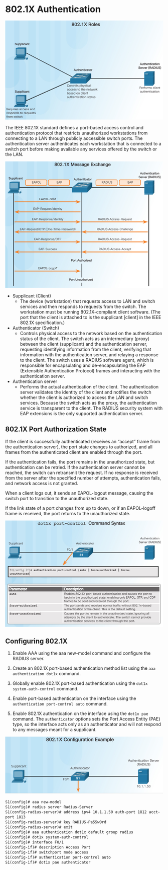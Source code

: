 802.1X Authentication
=====================

![802.1X Roles](../../img/chapter03/802.1X_Roles.png)

The IEEE 802.1X standard defines a port-based access control and 
authentication protocol that restricts unauthorized workstations 
from connecting to a LAN through publicly accessible switch ports. 
The authentication server authenticates each workstation 
that is connected to a switch port before making available 
any services offered by the switch or the LAN.

![802.1X Message Exchange](../../img/chapter03/802.1X_Message_Exchange.png)

* Supplicant (Client) 
    - The device (workstation) that requests access to LAN 
      and switch services and then responds to requests from the switch. 
      The workstation must be running 802.1X-compliant client software. 
      (The port that the client is attached to 
      is the supplicant [client] in the IEEE 802.1X specification.)
* Authenticator (Switch) 
    - Controls physical access to the network based on the authentication 
      status of the client. 
      The switch acts as an intermediary (proxy) 
      between the client (supplicant) and the authentication server, 
      requesting identifying information from the client, 
      verifying that information with the authentication server, 
      and relaying a response to the client. 
      The switch uses a RADIUS software agent, 
      which is responsible for encapsulating 
      and de-encapsulating the EAP (Extensible Authentication Protocol) 
      frames and interacting with the authentication server.
* Authentication server 
    - Performs the actual authentication of the client. 
      The authentication server validates the identity of the client 
      and notifies the switch whether the client is authorized 
      to access the LAN and switch services. 
      Because the switch acts as the proxy, the authentication service 
      is transparent to the client. 
      The RADIUS security system with EAP extensions 
      is the only supported authentication server.
      
802.1X Port Authorization State
-------------------------------
If the client is successfully authenticated 
(receives an “accept” frame from the authentication server), 
the port state changes to authorized, 
and all frames from the authenticated client are enabled through the port.

If the authentication fails, the port remains in the unauthorized state, 
but authentication can be retried. 
If the authentication server cannot be reached, 
the switch can retransmit the request. 
If no response is received from the server 
after the specified number of attempts, authentication fails, 
and network access is not granted.

When a client logs out, it sends an EAPOL-logout message, 
causing the switch port to transition to the unauthorized state.

If the link state of a port changes from up to down, 
or if an EAPOL-logoff frame is received, 
the port returns to the unauthorized state.

![dot1x port-control Command Syntax](../../img/chapter03/dot1x_port-control__Command_Syntax.PNG)

Configuring 802.1X
------------------
1. Enable AAA using the aaa new-model command and configure the RADIUS server.

2. Create an 802.1X port-based authentication method list using the `aaa authentication dot1x` command.

3. Globally enable 802.1X port-based authentication using the `dot1x system-auth-control` command.

4. Enable port-based authentication on the interface using the `authentication port-control auto` command.

5. Enable 802.1X authentication on the interface using the `dot1x pae` command. 
   The `authenticator` options sets the Port Access Entity (PAE) type, 
   so the interface acts only as an authenticator 
   and will not respond to any messages meant for a supplicant.

![802.1X Configuration Example](../../img/chapter03/802.1X_Configuration_Example.PNG)

    S1(config)# aaa new-model
    S1(config)# radius server Radius-Server
    S1(config-radius-server)# address ipv4 10.1.1.50 auth-port 1812 acct-port 1813
    S1(config-radius-server)# key RADIUS-Pa55w0rd
    S1(config-radius-server)# exit
    S1(config)# aaa authentication dot1x default group radius
    S1(config)# dot1x system-auth-control
    S1(config)# interface F0/1
    S1(config-if)# description Access Port
    S1(config-if)# switchport mode access
    S1(config-if)# authentication port-control auto
    S1(config-if)# dot1x pae authenticator